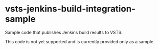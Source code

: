 # vsts-jenkins-build-integration-sample
Sample code that publishes Jenkins build results to VSTS.

This code is not yet supported and is currently provided only as a sample.
